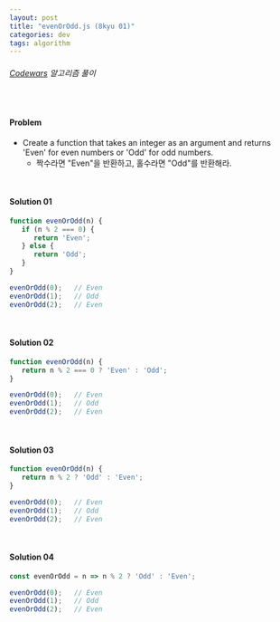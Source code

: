 ```yaml
---
layout: post
title: "evenOrOdd.js (8kyu 01)"
categories: dev
tags: algorithm
---
```


###### [Codewars](https://www.codewars.com) 알고리즘 풀이

<br>

#### Problem

- Create a function that takes an integer as an argument and returns 'Even' for even numbers or 'Odd' for odd numbers.
  - 짝수라면 "Even"을 반환하고, 홀수라면 "Odd"를 반환해라.

<br>

#### Solution 01

```js
function evenOrOdd(n) {
   if (n % 2 === 0) {
      return 'Even';
   } else {
      return 'Odd';
   }
}

evenOrOdd(0);	// Even
evenOrOdd(1);	// Odd
evenOrOdd(2);	// Even
```

<br>

#### Solution 02

```js
function evenOrOdd(n) {
   return n % 2 === 0 ? 'Even' : 'Odd';
}

evenOrOdd(0);	// Even
evenOrOdd(1);	// Odd
evenOrOdd(2);	// Even
```

<br>

#### Solution 03

```js
function evenOrOdd(n) {
   return n % 2 ? 'Odd' : 'Even';
}

evenOrOdd(0);	// Even
evenOrOdd(1);	// Odd
evenOrOdd(2);	// Even
```

<br>

#### Solution 04

```js
const evenOrOdd = n => n % 2 ? 'Odd' : 'Even';

evenOrOdd(0);	// Even
evenOrOdd(1);	// Odd
evenOrOdd(2);	// Even
```

<br>

